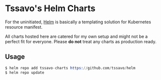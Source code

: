 # Tssavo's Helm Charts

For the uninitiated, [Helm](https://helm.sh/) is basically a templating solution for Kubernetes resource manifest.

All charts hosted here are catered for my own setup and might not be a perfect fit for everyone.
Please **do not** treat any charts as production ready.

## Usage

```s
$ helm repo add tssavo-charts https://github.com/tssavo/helm
$ helm repo update
```